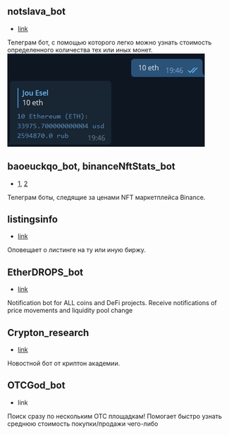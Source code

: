 ## notslava_bot
- [link](https://t.me/anything_notslava_bot)

Телеграм бот, с помощью которого легко можно узнать стоимость определенного количества тех или иных монет.
![](_attachments/59e56aba244e48a37866808012127987.png)

## baoeuckqo_bot, binanceNftStats_bot
- [1](https://t.me/baoeuckqo_bot), [2](https://t.me/binanceNftStats_bot)

Телеграм боты, следящие за ценами NFT маркетплейса Binance.

## listingsinfo
- [link](https://t.me/listingsinfo)

Оповещает о листинге на ту или иную биржу.

## EtherDROPS_bot
- [link](https://t.me/EtherDROPS1_bot)

Notification bot for ALL coins and DeFi projects. Receive notifications of price movements and liquidity pool change

## Crypton_research
- [link](https://t.me/crypton_research_bot)

Новостной бот от криптон академии.

## OTCGod_bot
- link

Поиск сразу по нескольким OTC площадкам! Помогает быстро узнать среднюю стоимость покупки/продажи чего-либо